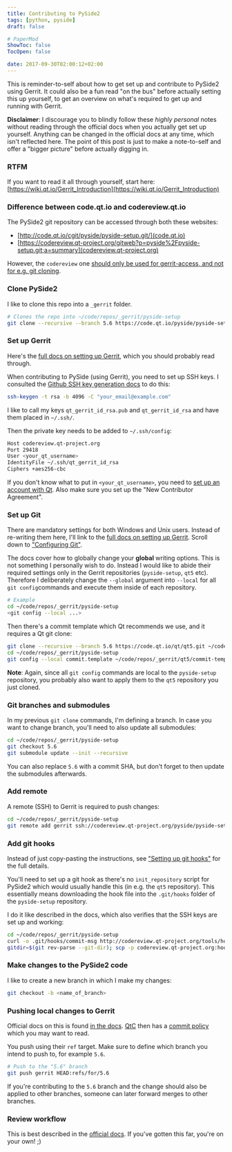 ```yaml
---
title: Contributing to PySide2
tags: [python, pyside]
draft: false

# PaperMod
ShowToc: false
TocOpen: false

date: 2017-09-30T02:00:12+02:00
---
```


This is reminder-to-self about how to get set up and contribute to PySide2 using Gerrit. It could also be a fun read "on the bus" before actually setting this up yourself, to get an overview on what's required to get up and running with Gerrit.

**Disclaimer**: I discourage you to blindly follow these _highly personal_ notes without reading through the official docs when you actually get set up yourself. Anything can be changed in the official docs at any time, which isn't reflected here. The point of this post is just to make a note-to-self and offer a "bigger picture" before actually digging in.



### RTFM

If you want to read it all through yourself, start here: [https://wiki.qt.io/Gerrit_Introduction](https://wiki.qt.io/Gerrit_Introduction)


### Difference between code.qt.io and codereview.qt.io

The PySide2 git repository can be accessed through both these websites:

- [http://code.qt.io/cgit/pyside/pyside-setup.git/](code.qt.io)
- [https://codereview.qt-project.org/gitweb?p=pyside%2Fpyside-setup.git;a=summary](codereview.qt-project.org)

However, the `codereview` one [should only be used for gerrit-access, and not for e.g. git cloning](https://gitter.im/PySide/pyside2?at=59a01d95614889d475869e8e).


### Clone PySide2

I like to clone this repo into a `_gerrit` folder.

```bash
# Clones the repo into ~/code/repos/_gerrit/pyside-setup
git clone --recursive --branch 5.6 https://code.qt.io/pyside/pyside-setup.git ~/code/repos/_gerrit/pyside-setup
```


### Set up Gerrit

Here's the [full docs on setting up Gerrit](https://wiki.qt.io/Setting_up_Gerrit), which you should probably read through.

When contributing to PySide (using Gerrit), you need to set up SSH keys. I consulted the [Github SSH key generation docs](https://help.github.com/articles/generating-a-new-ssh-key-and-adding-it-to-the-ssh-agent/) to do this:

```bash
ssh-keygen -t rsa -b 4096 -C "your_email@example.com"
```

I like to call my keys `qt_gerrit_id_rsa.pub` and `qt_gerrit_id_rsa` and have them placed in `~/.ssh/`.

Then the private key needs to be added to `~/.ssh/config`:

```bash
Host codereview.qt-project.org
Port 29418
User <your_qt_username>
IdentityFile ~/.ssh/qt_gerrit_id_rsa
Ciphers +aes256-cbc
```

If you don't know what to put in `<your_qt_username>`, you need to [set up an account with Qt](https://login.qt.io/register). Also make sure you set up the "New Contributor Agreement".


### Set up Git

There are mandatory settings for both Windows and Unix users. Instead of re-writing them here, I'll link to the [full docs on setting up Gerrit](https://wiki.qt.io/Setting_up_Gerrit). Scroll down to ["Configuring Git"](https://wiki.qt.io/Setting_up_Gerrit#Configuring_Git).

The docs cover how to globally change your __global__ writing options. This is not something I personally wish to do. Instead I would like to abide their required settings only in the Gerrit repositories (`pyside-setup`, `qt5` etc). Therefore I deliberately change the `--global` argument into `--local` for all `git config`commands and execute them inside of each repository.

```bash
# Example
cd ~/code/repos/_gerrit/pyside-setup
<git config --local ...>
```

Then there's a commit template which Qt recommends we use, and it requires a Qt git clone:

```bash
git clone --recursive --branch 5.6 https://code.qt.io/qt/qt5.git ~/code/repos/_gerrit/qt5
cd ~/code/repos/_gerrit/pyside-setup
git config --local commit.template ~/code/repos/_gerrit/qt5/commit-template
```

**Note**: Again, since all `git config` commands are local to the `pyside-setup` repository, you probably also want to apply them to the `qt5` repository you just cloned.


### Git branches and submodules

In my previous `git clone` commands, I'm defining a branch. In case you want to change branch, you'll need to also update all submodules:

```bash
cd ~/code/repos/_gerrit/pyside-setup
git checkout 5.6
git submodule update --init --recursive
```

You can also replace `5.6` with a commit SHA, but don't forget to then update the submodules afterwards.


### Add remote

A remote (SSH) to Gerrit is required to push changes:

```bash
cd ~/code/repos/_gerrit/pyside-setup
git remote add gerrit ssh://codereview.qt-project.org/pyside/pyside-setup
```


### Add git hooks

Instead of just copy-pasting the instructions, see ["Setting up git hooks"](https://wiki.qt.io/Setting_up_Gerrit#Setting_up_git_hooks) for the full details.

You'll need to set up a git hook as there's no `init_repository` script for PySide2 which would usually handle this (in e.g. the `qt5` repository). This essentially means downloading the hook file into the `.git/hooks` folder of the `pyside-setup` repository.

I do it like described in the docs, which also verifies that the SSH keys are set up and working:

```bash
cd ~/code/repos/_gerrit/pyside-setup
curl -o .git/hooks/commit-msg http://codereview.qt-project.org/tools/hooks/commit-msg
gitdir=$(git rev-parse --git-dir); scp -p codereview.qt-project.org:hooks/commit-msg ${gitdir}/hooks/
```

### Make changes to the PySide2 code

I like to create a new branch in which I make my changes:

```bash
git checkout -b <name_of_branch>
```

### Pushing local changes to Gerrit

Official docs on this is found [in the docs](https://wiki.qt.io/Gerrit_Introduction). [QtC](http://qt.io) then has a [commit policy](https://wiki.qt.io/Commit_Policy) which you may want to read.

You push using their `ref` target. Make sure to define which branch you intend to push to, for example `5.6`.

```bash
# Push to the "5.6" branch
git push gerrit HEAD:refs/for/5.6
```

If you're contributing to the `5.6` branch and the change should also be applied to other branches, someone can later forward merges to other branches.


### Review workflow

This is best described in the [official docs](https://wiki.qt.io/Gerrit_Introduction#Review_Workflow). If you've gotten this far, you're on your own! ;)
